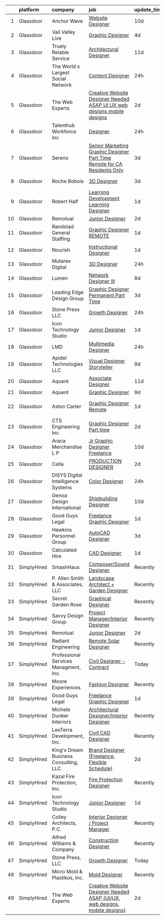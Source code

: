 

|    | platform    | company                                | job                                                                                                                                                                                                                                                                                                                                                                                                                                                                                                                                                                                                                                                                                                                                                                                                                                                                                                                                                                                                                                                                                                                                                                                                                                                                                                                                                                                                                                        | update_time   | location             |
|---:|:------------|:---------------------------------------|:-------------------------------------------------------------------------------------------------------------------------------------------------------------------------------------------------------------------------------------------------------------------------------------------------------------------------------------------------------------------------------------------------------------------------------------------------------------------------------------------------------------------------------------------------------------------------------------------------------------------------------------------------------------------------------------------------------------------------------------------------------------------------------------------------------------------------------------------------------------------------------------------------------------------------------------------------------------------------------------------------------------------------------------------------------------------------------------------------------------------------------------------------------------------------------------------------------------------------------------------------------------------------------------------------------------------------------------------------------------------------------------------------------------------------------------------|:--------------|:---------------------|
|  1 | Glassdoor   | Anchor Wave                            | [Website Designer](https://www.glassdoor.com/partner/jobListing.htm?pos=106&ao=1110586&s=58&guid=00000181e1bb7de0909023480958619f&src=GD_JOB_AD&t=SR&vt=w&ea=1&cs=1_422c09be&cb=1657349570469&jobListingId=1007968721489&cpc=AC285F3A3ECA6BB0&jrtk=3-0-1g7grmvg6k62h801-1g7grmvgm2271000-9c5ba889389ef706--6NYlbfkN0AMmzKC2Nr5G1e8rIw7Vt9yg0nX9m3Sh1UDMvcQtIa0Wcul-QjZsApobSvX44OJa3lSh8cP1X-DywBCyit9hz5W3gvs6T9dH9NieQckxS2QV5DUat1tUZHMygOTjCiNJZ574azr0NKm2RuBKT7u6oiRtwxQPs36SnkT3IjmN8ppASNMmRZDHPbD7ck-rGtuUwhq76uCHMl9uQJ8c0mvXvRKc303BRZv3oNI5IvNH3MpoEKczqs9toDA2ZlelCP2W6yNfFY5NW9fRFS3T3OsVh-YWnCJlJIqrPwSyxesi2aF4BHhyLRl3l-YTpMf-QmMXwjyBlYgE5PZFFtbRsxRzq9kjbI1Jay6-A5Jm5oPZx2G5k6jxZrxa7bvC3GYFAMuDXggCCI2VEDZvQcDEI-_lb7jauRkZW_VNmdD5V2C3TVs3Te0M_ODfKtmG2NxeUjhFR7N-ckUnLX6ePD0_6fnscj6NEYBxrQ1_C-Cci5jL6aMm-IMT4YyUwxf)                                                                                                                                                                                                                                                                                                                                                                                                                                                                                                                                                                                                | 10d           | Remote               |
|  2 | Glassdoor   | Vail Valley Live                       | [Graphic Designer](https://www.glassdoor.com/partner/jobListing.htm?pos=124&ao=1136043&s=58&guid=00000181e1bb7de0909023480958619f&src=GD_JOB_AD&t=SR&vt=w&ea=1&cs=1_08bf09fd&cb=1657349570472&jobListingId=1007982837774&jrtk=3-0-1g7grmvg6k62h801-1g7grmvgm2271000-a68e0fb8a05972df-)                                                                                                                                                                                                                                                                                                                                                                                                                                                                                                                                                                                                                                                                                                                                                                                                                                                                                                                                                                                                                                                                                                                                                     | 4d            | Remote               |
|  3 | Glassdoor   | Truely Reiable Service                 | [Architectural Designer](https://www.glassdoor.com/partner/jobListing.htm?pos=123&ao=1136043&s=58&guid=00000181e1bb7de0909023480958619f&src=GD_JOB_AD&t=SR&vt=w&ea=1&cs=1_3fe8386e&cb=1657349570472&jobListingId=1007966317785&jrtk=3-0-1g7grmvg6k62h801-1g7grmvgm2271000-e43ae9de180be312-)                                                                                                                                                                                                                                                                                                                                                                                                                                                                                                                                                                                                                                                                                                                                                                                                                                                                                                                                                                                                                                                                                                                                               | 11d           | Greenville, SC       |
|  4 | Glassdoor   | The World s Largest Social Network     | [Content Designer](https://www.glassdoor.com/partner/jobListing.htm?pos=111&ao=1110586&s=58&guid=00000181e1bb7de0909023480958619f&src=GD_JOB_AD&t=SR&vt=w&ea=1&cs=1_14b7bf86&cb=1657349570470&jobListingId=1007993617310&cpc=01657B10174A43CF&jrtk=3-0-1g7grmvg6k62h801-1g7grmvgm2271000-9a357b4fdad3da05--6NYlbfkN0DSgjPPcnEdvoK3uuxfISLALE6pB1FR7YSHOr_tSg5_QGIhoz_2VqUepdcKLBLI_zQ4BTmTrJsfUxu9HG71WtCEs245UZ0OYfxs8-nuEdNRywtmnsK8FijeFAzf0jrX2f5eqzKpHSswPA0AY51T8I-zw1JOcxsXiIPIclzQ9GjRengqJN-y3J4LN7CezPZuARoLHpfanJ9LbrQyaOq77ahGnk8vg73_JtYRwB9OizlxPmlBKlD5XEP551TbvY9yo5of0Vq2iP2TlWaYM04p5m6Tgi3KnwRdsT7WJTROuVXm_mk70O82C3eJ5hhpqy5fBNx0mbjdWYGPrrYA1Iehr3xNwue4IksXDNbBRDlbfCNgyJk81pymzbxtWa77oXtrq_S8ELeSSHJNHsW06Sz4O1PhByUoctBN9fyd-17dJaqYuJZniDxvHB8DlP2vF2er64tEmuDaNYHcn9jJ-R43WkUxPYfP9D7AK2wUQ_SUKNQ__vL8EE9eswKmq0YIHPR4Q5v1mfkPytTXhIWlVGYuKD0ay8Vq193v_qwiWRXh8zBRGYYF9MbuViohu4p-klyBP0PaL1MZFcrEY3JgNG9QzYtl)                                                                                                                                                                                                                                                                                                                                                                                                                                                                                                | 24h           | Los Angeles, CA      |
|  5 | Glassdoor   | The Web Experts                        | [Creative Website Designer Needed ASAP  UI UX  web designs  mobile designs ](https://www.glassdoor.com/partner/jobListing.htm?pos=127&ao=1136043&s=58&guid=00000181e1bb7de0909023480958619f&src=GD_JOB_AD&t=SR&vt=w&ea=1&cs=1_2c15262c&cb=1657349570472&jobListingId=1007987314718&jrtk=3-0-1g7grmvg6k62h801-1g7grmvgm2271000-006496345e05e91e-)                                                                                                                                                                                                                                                                                                                                                                                                                                                                                                                                                                                                                                                                                                                                                                                                                                                                                                                                                                                                                                                                                           | 2d            | Remote               |
|  6 | Glassdoor   | Talenthub Workforce  Inc               | [Designer](https://www.glassdoor.com/partner/jobListing.htm?pos=116&ao=1110586&s=58&guid=00000181e1bb7de0909023480958619f&src=GD_JOB_AD&t=SR&vt=w&ea=1&cs=1_82a069d4&cb=1657349570471&jobListingId=1007993251170&cpc=F41FEAB56D215062&jrtk=3-0-1g7grmvg6k62h801-1g7grmvgm2271000-f3748ac0c7f0ec79--6NYlbfkN0DpwFV3tuw9vFlML3xauMsT_S9XsNg3VdZNHiuyFzGFE3ciwNCiWa1qTVbJP6xa3o3U86SSEBgev5W2UcdMgX-h5Fi9eb1a8EAAus7WaNpjWql7qOXAc2CwBr2OgMufQZaIsSoOoFspBkjA9HZmJ6FhbLrMzD68pQToANWdLbOjvRGX0VFrBTtPKJpnK3fZ0Z3mLIr736Ix0oGz-OhCdtp5JTdrD-YHAiZ89XOPYnx8Ihp_WxWcxZKhOYoLfq919oeIRTsWl3IcjwMrz2yKRNHD8D2nugK9uZ-beFoKp_vOGaZredCaFSYlpotRZHq07bB7xw0uH1s9xk-NIRedDMf_oZyvnhQ7_M4yzwi7Jrkm_Qs6DoVrmilfsHDfAp7PbUYnjC1dCoQ2L1TXZMV4dt9_8W_j2Rth6TbqZJ0q5z2R16VcA4la3eOmT-EjYhWrOsJN5b9zHGWfyJHjibnWSqbRQlWiyCJCSOMHauiTfvKzx96sEaHFRdQsxap5L-LjVRE_rmilGAs9cApAlxoRl7Lh)                                                                                                                                                                                                                                                                                                                                                                                                                                                                                                                                                                        | 24h           | Newark, NJ           |
|  7 | Glassdoor   | Sereno                                 | [Senior Marketing Graphic Designer  Part Time  Remote for CA Residents Only ](https://www.glassdoor.com/partner/jobListing.htm?pos=105&ao=1110586&s=58&guid=00000181e1bb7de0909023480958619f&src=GD_JOB_AD&t=SR&vt=w&ea=1&cs=1_6ba7d6ae&cb=1657349570469&jobListingId=1007985634958&cpc=FB7E4A1762AE5BEC&jrtk=3-0-1g7grmvg6k62h801-1g7grmvgm2271000-40c671fa3148f82b--6NYlbfkN0CvOeNjp4XLn3k0qM_T7iPcYCHAOtwX2zm7IpN2zDQyNQLlNaZWkEqBRrjuxyApmnEaO8G-Q4jUxbGg5sHk4_cP2TCDV2Rviujf8rXObzkq0my3QX_NGNAWq3dCe3kU2jOEuF_nKQ58vSxI7krOuBgK6sBtPnkm8cw_y_-ppFC54An_y4E3rFWZdo0z6CLC-B67sNlHqwut7T743-lrS4FQeCNieU1qGDTB_5LYtTGvtibcK1wdwaoBbyMA-XsVXvk2PGsNZulCR_LdSJWOFq1gM7hRI5Zcz3OM6IPESatNM6BtIPdpwk5cwo88XI_Z5FsLYK0UMTRl-vNp01EcEMEegrzOojVaw7O1VmzVCvt5UcIPdUZIpKllUuhqpzsbnXVwaZoU6v3UHlzzy8e_Zp2bz1I5dddaFV08JRHEUtV0B9TKV2mZN3ivWyIR00FrfsPh9Xr4a1PwgsdTeNt48wwMJPexKdKqglsrkIKFTA2xbAxya_VZhSfTFnO8NU7otH0%3D)                                                                                                                                                                                                                                                                                                                                                                                                                                                                                                                       | 3d            | California           |
|  8 | Glassdoor   | Roche Bobois                           | [3D Designer](https://www.glassdoor.com/partner/jobListing.htm?pos=102&ao=1110586&s=58&guid=00000181e1bb7de0909023480958619f&src=GD_JOB_AD&t=SR&vt=w&ea=1&cs=1_c5e3cce7&cb=1657349570467&jobListingId=1007985102226&cpc=65CC663E25211861&jrtk=3-0-1g7grmvg6k62h801-1g7grmvgm2271000-a7e40237fe4911eb--6NYlbfkN0BKk0BP73Edisr-wZ1rS4C1GbKnMOsvdEpjijXua_ZIvpX6JMcHyAsS3aosAQ4Kn8C_f6La2-1lbXAH81Op75Fbx73mbs5NfVlTi-gWx6V0YypcHZt8lr8YANXhHvPV1-OZdgkmJMsw9-Tue92vm-fKV39_dYts0q7QahmlcD2gWoufQp8qqYnidNMqYIY8HJsXEQNBrLvQUiPBB80O7DQbxvGhnKjhuVK33iwlG1xHdYOJb5FMeYjlcBYFCZpVnlOdgmUuHJ2p883JLr7qZ1P4IdFZoo82z9pOkgPYJQxpB97omW54isYrmO5wRyYiXGk4aLKfudd7WEqwxV4zF8zxCNI2chvJA0Q0De1H8Xj44EpIlpErG1rs_gtyq55qKDxz4Fkh3SnflrV9EItEW1ABgaj_UozusoQ5Mvqz5dO2713MmcALIHD9SY3i641VLY1v8DjvUqNu2EUlS3FLcJ-fh0OvXNe0kV90zA27CpcgRmtsyrUwMMEM)                                                                                                                                                                                                                                                                                                                                                                                                                                                                                                                                                                                                     | 3d            | Long Island City, NY |
|  9 | Glassdoor   | Robert Half                            | [Learning Development   Learning Designer](https://www.glassdoor.com/partner/jobListing.htm?pos=117&ao=1110586&s=58&guid=00000181e1bb7de0909023480958619f&src=GD_JOB_AD&t=SR&vt=w&ea=1&cs=1_83eeec0b&cb=1657349570472&jobListingId=1007990780543&cpc=F41FEAB56D215062&jrtk=3-0-1g7grmvg6k62h801-1g7grmvgm2271000-843b4aaaa0755f7b--6NYlbfkN0CpzDdaQkua3np5pkmj49lKioZwmwxQ-yx5plwbYmV_M_cEa_Rc8K1UiWaVa80bVJ4WrdSYJzR4KU1xcFJGA29HRAAmllqTkRVEG3nuMYZ1TBP8zJORHjccZVP6yMvbpwVnguuOQdGmNmlOf80jUKdBbRlDX5jsu6Ug84Khrjdo0uv-Q7L-QlWVqCW88WQ6uYQJu2jW9z3oX9c9tD35Ol46MxHxFbyfKvt2Ao9k4AEJpJHNmS7vn6UO4bY9cEF7Ta7sskCfV9KN2go1zslvenZovdZMxfVDYWSVBmrMYv6OImBfBSCkEpZ32SokxJGCsnjnw-ArhJbTjMMNjKDO3dVMvCNTEpzSVeczRBAGc3oT5rGLN9BDoaTYDuVDJpOjuOd6sy0VIERqrZQfPTpffPzFG6_cv0Y91obEyFsSQUfuzcKLlKAEyVrVxN-nIJEjWd6ZDUiz0tPvdFosqTFjoHQCVrT5bAo9oxs2NleeWtDcoph9P6-NHMPPI3X3nGeUKX_RmZuPh7oYtbhCoom-vEOD0hbV972AkNgbUWV45LLzFPlMHv02kjOPimxR9OCi4bOGBivq3g1-kn69iQ2gFP8Z)                                                                                                                                                                                                                                                                                                                                                                                                                                                                        | 1d            | Mooresville, NC      |
| 10 | Glassdoor   | Remotual                               | [Junior Designer](https://www.glassdoor.com/partner/jobListing.htm?pos=125&ao=1136043&s=58&guid=00000181e1bb7de0909023480958619f&src=GD_JOB_AD&t=SR&vt=w&ea=1&cs=1_292ab606&cb=1657349570472&jobListingId=1007987215359&jrtk=3-0-1g7grmvg6k62h801-1g7grmvgm2271000-e91da4d367677f0d-)                                                                                                                                                                                                                                                                                                                                                                                                                                                                                                                                                                                                                                                                                                                                                                                                                                                                                                                                                                                                                                                                                                                                                      | 2d            | Remote               |
| 11 | Glassdoor   | Randstad General Staffing              | [Graphic Designer   REMOTE](https://www.glassdoor.com/partner/jobListing.htm?pos=113&ao=1110586&s=58&guid=00000181e1bb7de0909023480958619f&src=GD_JOB_AD&t=SR&vt=w&ea=1&cs=1_45de2d69&cb=1657349570471&jobListingId=1007990726948&cpc=8795CF9063CD573D&jrtk=3-0-1g7grmvg6k62h801-1g7grmvgm2271000-4705afaf81c910a4--6NYlbfkN0BP0SNj5t90jkfF5SbRhYc-YYyKnIlIACqwosTKYtJiUOPFcGVraBBNH3PqNVaKMlOuVmRJWKrrq4EM2jRhWlKfZxM8eXEywoHlN3U-M2UVWO94To79VdvpioeFj0KoewcVhePBU7vspZEM1G4UbOHc7zykI3Y0lskQjYjoXHr1-1fzniQvjeCbaTnFzzO3sOdnGDUHNVJiRmwefteha8ARos9x-hN6eCixuVF65XfpmJ2BOtdenKcRM3vpj70W8I4IyxA-F5Enq_4MEzUMwuW9s9kAqHCRzQhxdMoAhsDYTKvtbD_AU_IkuFblEfy0P3YoT0vOEoR47LTLXGY4XSwhL2deaPOacYNDaaUYk42wt-HfYdcXNC1CDV2dfKKmmUTNwwhmr_tauZSDO_ijnlvX29VuMbM8-vYNqAzF-2X495RWDvZfZtnYnd_SAhqFnIpVnupptP9MJjwPwtbcl9aquFrd7GraPZ7Nwcg55sa_bVFLyGRipqhK30HwBpJPvlRr10TcABRXHgyi1cJLx3lRk4p2gE1-ocAU8iL0cfuX_TNQD24_GsZvkSGMgyiBf8gCJYlX5JNuA8bY_NGBtCGf_39NNp0-WSN7jncY1lKYOcJeGIOU76XXCX0O1QlDxk_P8j3C8_YkZU7ZmaK686l_)                                                                                                                                                                                                                                                                                                                                                                                                                       | 1d            | Remote               |
| 12 | Glassdoor   | Nourish                                | [Instructional Designer](https://www.glassdoor.com/partner/jobListing.htm?pos=104&ao=1110586&s=58&guid=00000181e1bb7de0909023480958619f&src=GD_JOB_AD&t=SR&vt=w&ea=1&cs=1_d6aa5b1d&cb=1657349570469&jobListingId=1007990118795&cpc=0C139D4CAD5A6DB2&jrtk=3-0-1g7grmvg6k62h801-1g7grmvgm2271000-cd31e169e3b76732--6NYlbfkN0APToHrk7ILONyRglvlT3LJMO76dZGJsKlG8WQjsY8Cq9VMAyu-33cN6chkrRPzKSYLZubbG5hpV08ZZqj6Gtm6Kd6eI__8JQkxpLimtDe8e2XUxCm2qJgpcAQ1wuU9qhNbp0Vsz9rljglzu-6og43zjdLf4iKCarZD8ROOzxBmCdSBCaOSVjYKDMYMYHX-8VrbbykeMMP9PfEdpDLUd0H0SJ5Cd2RT4tTMwwdieI-PcZMV006-s_eSllQkOm3YQ6iIVEaJHvnamA5V9spO5WZTn0oFfRVJgh133Ih9JJaQ4l3Jc9aszhLmtwJD-npCGbN8BjKzjMULYKstbzpuVco6tAttu9IZsEDicAb91TXn8ZUGIzOWRsa-QB5hE98v5mC0URIdN3TtajFm8aL0BWg5VmKYwOmltnUvpmDmVBpw5N5l0DcPhcq7yQjhp2-d0P71nkt1ZggDgfyXZAnxKd8IqXZGX9jADqXmP5mK1DYUYkwJhC3D3QmZpa1Evan1_7k%3D)                                                                                                                                                                                                                                                                                                                                                                                                                                                                                                                                                                            | 1d            | Remote               |
| 13 | Glassdoor   | Mutarex Digital                        | [3D Designer](https://www.glassdoor.com/partner/jobListing.htm?pos=130&ao=1136043&s=58&guid=00000181e1bb7de0909023480958619f&src=GD_JOB_AD&t=SR&vt=w&ea=1&cs=1_6476eee7&cb=1657349570472&jobListingId=1007992780375&jrtk=3-0-1g7grmvg6k62h801-1g7grmvgm2271000-dc3075f86f62654a-)                                                                                                                                                                                                                                                                                                                                                                                                                                                                                                                                                                                                                                                                                                                                                                                                                                                                                                                                                                                                                                                                                                                                                          | 24h           | Remote               |
| 14 | Glassdoor   | Lumen                                  | [Network Designer III](https://www.glassdoor.com/partner/jobListing.htm?pos=110&ao=1110586&s=58&guid=00000181e1bb7de0909023480958619f&src=GD_JOB_AD&t=SR&vt=w&cs=1_23220d79&cb=1657349570469&jobListingId=1007974910889&cpc=F41FEAB56D215062&jrtk=3-0-1g7grmvg6k62h801-1g7grmvgm2271000-f3586ffb11d67a27--6NYlbfkN0BGKj2dVRoMy2japSZrYRM8IJNi6D13enLCCRY5KIhxigb2ni9doBXKUb107NWv_dlmIAErVv31GwDXTFNfFN5SCoN8WmLY5CqLXncMgv0Ivb-n-6_Oht_vKFKrGzOBrLQ81ukymWa5_6XXB-s-YDMUrQc8l9bfrdwU5pT-HX8zKNkxYlI7Wbgt-k61JAaTAI0gnOyt8kivUdUbwv6M-HQKrfougb0jPAKePAxrrZbLZkOPyeYlcOBeN_KCnd3MpexDgKG8rlA5m95swEHEVjxq1u4AP0k47DIpfH1HIq3hRPcGVrsE7_cQJgKxptV-UTyUQuC9uViuC4m-ZcvKwFCaKVX0XMtD_SPQ1FKvNb9UtDrKGX7gKzaPrcyNA02ZDf0N9YIdJ75N-fSKOuZ0Rpc-OQ113UUcdaQA5TIzHSBZk_Ir49tsPjC_bCav3YvcmAqrxXNz9tFluwUZVlsmG7roeL_nKpefkz6Pj6I2YvLs2r6svu2KE6UG_bbKcGbKnktwjgFQ1E2SEWOg9Zk2ZDEssavggAqVaTcMXk263NmeYDI-kO70DGvk9dS1oboH-b3v2Hiy0jeoSxn-MyHWlZMyBZ7QmublG3zA6EDCugblhWRNBcRFlAzKl56dSE0ZdRt5iRwoOjxX4TmKL99I2oXmhm5MZ7QNGggizWhK_TcwzEHs12ON7p4Z8a8EKXqe5WJguun92ZitNhZFSBF-gNO02awSwoMuqspY_RczaCcmAwos0nwhbWmcHoktVfrI38quUcRl4Uw9g-jZJQHS30XiuRDmGXeEsQDD9vJgOIFkJK1rUvRTqJk6e4ZKjSDyNpzStz0xcOFWHdCcKSAb9lm0tZEzGnbBNgnVNVqc7GkiZ-omycLhR3e_BZzb69OTbsRCBiQI8MgQqT_uLuKEm9S--496QS2iO9BC-rgQfq4shLXKmO1oSnVDEiabw1cw3H6JjsWTIL5RW_p3IjBE9cOlB3RgvkfLCrOxSjtUJM0k2dUHUaWNVxM4UZq6iFT5Ruh0AvJnyu20jhCsJx6xlE36GWtO5x-9b-miJaPev5u5QyBYieufvYZ3) | 8d            | Remote               |
| 15 | Glassdoor   | Leading Edge Design Group              | [Graphic Designer  Permanent  Part Time ](https://www.glassdoor.com/partner/jobListing.htm?pos=109&ao=1110586&s=58&guid=00000181e1bb7de0909023480958619f&src=GD_JOB_AD&t=SR&vt=w&ea=1&cs=1_fe1df6d6&cb=1657349570470&jobListingId=1007984595458&cpc=654405A9B1E0A9F5&jrtk=3-0-1g7grmvg6k62h801-1g7grmvgm2271000-11043c7c8e963178--6NYlbfkN0CnvnrZV6i1JGX1yqycrBVKxG_QbmFGo1hJvaAPDrdCVRl6P8I1_n7waFchUK4Q3gDafImCB1rmxKeoc0jQAXtxOFqmO1pm6ZkXA6nwyjKxAQg4AUHtgjRU8bxpdDoufFrnw0xTAJpRqNUDmSkfXJsLa5U9xFmNMXDqdpKhkD60V-fC2A4PAwmmvbX857XiSjkIHIRR4weyb-tBsdwvDMJ8OT-OZHz2QG4a0xKDmww_McmwsspObnzs2xAgJI6C8IkJo_tzQ00wObIEl7ILlrIYEFjBYu9PSNwifZ-0UFwCBAYWj77uHXq5tJUZMHIp8VyrK-VaH4MeVneArVbSkB-2KjCdhpK-8_NjCgfZxzUmy_IjmyUeuPQQyCuB9v30gtQu-ZX70Jjx8-tJYVnZRUba3BJog_n5no8Dgx5eqrIzzKVwDJA9XlIaecXOH_rZJB1GJ0w54N9ItaLdbXgnKGI1p5FBa8tIz4GKZA8HEm4V8RcB5qZ_tbIYtFANwPF5rXLwRy76KdxUtg%3D%3D)                                                                                                                                                                                                                                                                                                                                                                                                                                                                                                                                             | 3d            | Remote               |
| 16 | Glassdoor   | Stone Press  LLC                       | [Growth Designer](https://www.glassdoor.com/partner/jobListing.htm?pos=128&ao=1136043&s=58&guid=00000181e1bb7de0909023480958619f&src=GD_JOB_AD&t=SR&vt=w&ea=1&cs=1_b6b27f9d&cb=1657349570472&jobListingId=1007993746652&jrtk=3-0-1g7grmvg6k62h801-1g7grmvgm2271000-15296e6aea1a1ef3-)                                                                                                                                                                                                                                                                                                                                                                                                                                                                                                                                                                                                                                                                                                                                                                                                                                                                                                                                                                                                                                                                                                                                                      | 24h           | Remote               |
| 17 | Glassdoor   | Icon Technology Studio                 | [Junior Designer](https://www.glassdoor.com/partner/jobListing.htm?pos=126&ao=1136043&s=58&guid=00000181e1bb7de0909023480958619f&src=GD_JOB_AD&t=SR&vt=w&ea=1&cs=1_da51fb92&cb=1657349570472&jobListingId=1007989903126&jrtk=3-0-1g7grmvg6k62h801-1g7grmvgm2271000-2a3bc2ab80c39040-)                                                                                                                                                                                                                                                                                                                                                                                                                                                                                                                                                                                                                                                                                                                                                                                                                                                                                                                                                                                                                                                                                                                                                      | 1d            | Remote               |
| 18 | Glassdoor   | LMD                                    | [Multimedia Designer](https://www.glassdoor.com/partner/jobListing.htm?pos=107&ao=1110586&s=58&guid=00000181e1bb7de0909023480958619f&src=GD_JOB_AD&t=SR&vt=w&ea=1&cs=1_73252a80&cb=1657349570469&jobListingId=1007993167905&cpc=B076152010A3B66C&jrtk=3-0-1g7grmvg6k62h801-1g7grmvgm2271000-69310bfa1e4baa51--6NYlbfkN0BavVojsiaiXsVsQXoEc2lGb1RN7nBMQBEI_cz28z0id0kFPpA7oeTG4OaNPf5dH4t3xefOmPaYFqPI14Uzimr7TKNKGVMxJKbj6hcppX-64Z39HA-2JRM5zDSzpIARQCpp9o1cJI1rkLJAxr2r1H9Md54ZKq3RsSeoGBNdzMOcfL75HySNcPVNCpLwmsQRUb82d8bz4pvstdxlF1PllcQAnQdS6DgnH00O7lQoDZm_lPXUGEt40LehYJCivhVJoJiWFsKYpXGlB03WBDwbVezABLTzME62mENCSv43GiJbvvr9vxLj0fPK-hQRZ3thTNm63iOf61NmRbKtYLSn8Q2IrISLYuRx1NJfdEUvqNsbOTP5lp63fYISFzoJ7i8xzjQzTOh0btRNVpF7D-I2jfXxMjHJi0J6ZXQC9BmI5nzA7SGukrpnz9l8XxnEptJu_Oe7-lgfhWPGdzfqZN3tVz7clB34Q1KNcVQb_z-i9837Dgvtu2-yyB9yL6CuxkRA-gY%3D)                                                                                                                                                                                                                                                                                                                                                                                                                                                                                                                                                                               | 24h           | Remote               |
| 19 | Glassdoor   | Apidel Technologies LLC                | [Visual Designer Storyteller](https://www.glassdoor.com/partner/jobListing.htm?pos=119&ao=1110586&s=58&guid=00000181e1bb7de0909023480958619f&src=GD_JOB_AD&t=SR&vt=w&ea=1&cs=1_436b52a5&cb=1657349570472&jobListingId=1007971035073&cpc=8795CF9063CD573D&jrtk=3-0-1g7grmvg6k62h801-1g7grmvgm2271000-f1b6bba9c439ff18--6NYlbfkN0C-xuqgdbktDILJoi_o42Ntwte-sxNwJl4lq25EOjgqY9QdTvxhiZuU73FoiVdnOk4WDyse7P9AIDO9gzPVO-WQCmVVemVCv_yQiYSp42DXVOLjguBR2Dq8mSXJ39ylGCuL_-hDrZx0mAj8qaOxmM9GV18lN1p_jbZpMifCPIvTpLuFDDjX0I5gDWMmECyJ6iXWoac2xPU-maWxRbmh04xCH3RhfTlVAzROY0oOjVPX5D7L-hsf8YJCBaFjYwafP0XeEFHzMJzsP-47krYh1UjCaGu9KWW4COAPQuyOJfkS9eXShMtYuKDXT8fAgxW88iJvRP8mCsC7M0kyqRpxxldLfCk_nOl2BrVA_zYW1_yAbl0oeu3e_UdnxbSAvPy6l0S6b1EKIKYdn1qsETvHvbJ3qxkIIOMfz0429ipK8jPEaP5sOo10me1Dlf9pdbW7r_9sWXVZLoxZj_EJPXMPXFs7r8RJkMxc2HgyZyEFgMlOPI0hK21f5aScPpNYeCPni2cwrv69AV1Keg%3D%3D)                                                                                                                                                                                                                                                                                                                                                                                                                                                                                                                                                         | 9d            | Allentown, PA        |
| 20 | Glassdoor   | Aquent                                 | [Associate Designer](https://www.glassdoor.com/partner/jobListing.htm?pos=115&ao=1110586&s=58&guid=00000181e1bb7de0909023480958619f&src=GD_JOB_AD&t=SR&vt=w&cs=1_b509303c&cb=1657349570471&jobListingId=1007967009814&cpc=451933188B21919D&jrtk=3-0-1g7grmvg6k62h801-1g7grmvgm2271000-0ce42a78c9c5330d--6NYlbfkN0DMrcEu7yrtATojKJA7cEzGQ3FdRGWLh0CZQInL4ECGI9gD0Wolx9R2EDT7B77c2cSBaBpaiKgMXBVGPHKO3a_nlJDGkXRg-DCk30KVRFz7PnOv9t4EfW4Q7q6c9cvE6KRjTHAM1Yc3W_RLbIqduAiwSYS6TqQ1JGIX9VJUylxU48Xk5wT1mym9J3bfMjc5tTz51QalY14vJsSygpMV1GXHeo5e_xce0EHmXEXEnQbvsGmxhGHQUMZ9YSxwiIvIv0aOqJE9jT98nIpEWxoFtswuwFr3NkbaP5zEJm7THpnW3aQ67lh8A7J9OGH-cAYGwMQQlvhsJsATPVpAHqSdc9jGAEe2Gxeu9A-irSYGhkrM2gOypRriMOqo-HsEn0pC4agAbM8ALqW6J-SmIo_wLpvwQV_sNhKHDAjof1l9gJIMoNOMlmu7KkE0H5DHibXf_z3JsH_-4l3Jhg%3D%3D)                                                                                                                                                                                                                                                                                                                                                                                                                                                                                                                                                                                                                                       | 11d           | Remote               |
| 21 | Glassdoor   | Aquent                                 | [Graphic Designer](https://www.glassdoor.com/partner/jobListing.htm?pos=120&ao=1110586&s=58&guid=00000181e1bb7de0909023480958619f&src=GD_JOB_AD&t=SR&vt=w&cs=1_3c767f3e&cb=1657349570471&jobListingId=1007971596810&cpc=C4A69CCDBB3B9599&jrtk=3-0-1g7grmvg6k62h801-1g7grmvgm2271000-81418f7c6a98bdd3--6NYlbfkN0DMrcEu7yrtATojKJA7cEzGQ3FdRGWLh0CZQInL4ECGI9gD0Wolx9R2EDT7B77c2cQVJ4LZJrSLABm97A7FnMRhAb9cU4MSKmesv3qN2eNllZh34yVSJ8NSuphVpLXF6iGWahiHgFJroTRbXYj0pYeKsS4bkzFuo8z6qg091fzwxKR-12OWcack2NP3h1ZPj6ZVxQINHtkiqAv784l1eW9q3qW3WuupUxJExlBPWRfZtt9AQRHAXitGTIUWRzAfeQadmDZHuocgFAw6ScOeKDa63Z51rbyo110yzT38v4QYEU3fHM4EVgd_382PKG6V_-RY4cx1H6jf_5DSqlk2RHj-7Xr8jBCl6DGA0WsL9GZDLiZ__ahpiEHQSViP02FwmixtziaaEKC4CrqzoBMFYtwfnROIyRrmIdKUVKfaFzuJEXbP3alRYZxwp9yhgxZ2IZB63fSw0SxIcw%3D%3D)                                                                                                                                                                                                                                                                                                                                                                                                                                                                                                                                                                                                                                         | 9d            | Remote               |
| 22 | Glassdoor   | Aston Carter                           | [Graphic Designer   Remote  ](https://www.glassdoor.com/partner/jobListing.htm?pos=121&ao=1110586&s=58&guid=00000181e1bb7de0909023480958619f&src=GD_JOB_AD&t=SR&vt=w&ea=1&cs=1_192abc49&cb=1657349570472&jobListingId=1007991591185&cpc=3BA4CE39D5B5DEF5&jrtk=3-0-1g7grmvg6k62h801-1g7grmvgm2271000-db17cf6f34acb987--6NYlbfkN0ChYVx_I3yfZ_JDY3EFoivtqvi_stwnZ_kRt8Dowt_l_d1ydueao4NEv8X4QANiVn9siM8ObDp6R3JAvNU6FNBxtzDEPvQkEtKaqfNX1LlQkEmIYtpsoRot677BqumEHnHhksNXBf6K-6bmiT-JoUnScx_heYAUgGDyM3JbXTjNL6EW6Y6u6i4F4l6l3rrI5hc7E11oNNfnDJawY1AzX3qHvxgJPAhVwFFA8kMCwDGQUBTNFgANpYMw8t9ThN130ZcpD6ZpEChAuXnIo99frM6uRS_cez2W0MjSK8zQqutiGaU3No2qAiOYqpnmgrPuc1wACFlnkyZdP6hJWRf0LPdXfcNtl7y-IrWRFzRB1KNhSNMkWUVOECdSc1PaByo2_Rgcx_WbGvItCE7P7h10Shemi1rKshnxb1OxNKqbpNkrbyKLNYx7vEyKpACnIj4ixwg2HUF_RVaoqRMrbL1WXvbgfW2CWsB6GRbNP58pToG7hfXUNeIMB9qIQzdxjOnodvKMjmEzzbJ2NS5G1GJoRafC-Va361iWlN1coqxz3kaySv7QAq1AgcDp8MpYaJwdb6a-mC3kFeLWzkXbsAe7E4FTqBWsUcKIEnR855XvCg9jQf0unvbN2I-XuJaJdlS77Dfz9s6BLTx1JNim8XMW_7KF0IqLRGOicSJdvADZm0NViAU8fhkE6wMNYA9AF_rZduc1loM6PkEHqB-78qRAY8CkZI-ynOlb5nK5MJbba88qwY6d5kWZQG3OcJ_u1TmLDmo0qnoJinwnvDgquOCJzZxlI6F92kcN2HLl4ngesyV9qaik83NDcJbjLYhXm5NeS6ya7Rzw5OdqFPkplMveKI6x_JHNistLq5ouyAwE91RlJOswXHQ11JDD3xx6A1lycCI7tHo2Uh59kYoWIsLkkQLRzXbFEcof82SgSBgy8_DwPQbfKoXygJjvy4vQkOtg61YZDw6cp4Spuw%3D%3D)                                                                                         | 1d            | San Francisco, CA    |
| 23 | Glassdoor   | CTS Engineering  Inc                   | [Graphic Designer  Part time ](https://www.glassdoor.com/partner/jobListing.htm?pos=103&ao=1110586&s=58&guid=00000181e1bb7de0909023480958619f&src=GD_JOB_AD&t=SR&vt=w&ea=1&cs=1_61d19339&cb=1657349570473&jobListingId=1007987926812&cpc=84DBBAA61F05C438&jrtk=3-0-1g7grmvg6k62h801-1g7grmvgm2271000-850707ce4469585b--6NYlbfkN0C5bPi43c893ms1Fsgj2qyLVbyDIkrXDUGMMx0PgLaQlQsNmnZBXPVCKWl67g0A7IDKTYQ58OCOSsyFC04MYEACdnLxTfrWwi97-MotrvuxJCjJBarYUrHyH4hdRqA-fmiE3PxRsuVbZ5sxJBrPwYdnGdOJVqYiRfzSk73ldbMngbD17kvp_xapQsN2k1UuIEcMQ2oxMBhiVbKj89b6jKfIh_tHe1426k_ZOuKlUqDbeVv_KRlYrY9Us_MOm6ebymAkfawkuqtDJY2p1SrRbEcsd72dW8XibRqaIerW3_ILzAAccmxHBPCVbZmD4fJELQ42HFY1bTNTIH97EpXcteNnDE2xlXXnzn4sk9aGbrs3hG3NNCw7ucACMXUVjRy91DYw1nG4S9aK1GrCtPm5XonXoUxcm_KBHBERBqIrJouW_igHng13GQ1Niz9ArpmAxEOhWZI7nWGlRq_YR7suxJTJicKq8eB2_mNDbDP2OHK7oZJ6BhupoMUDKM-rZHE-p4yfgvGOSetKmg%3D%3D)                                                                                                                                                                                                                                                                                                                                                                                                                                                                                                                                                        | 2d            | Fort Lauderdale, FL  |
| 24 | Glassdoor   | Araca Merchandise L P                  | [Jr  Graphic Designer   Freelance](https://www.glassdoor.com/partner/jobListing.htm?pos=108&ao=1110586&s=58&guid=00000181e1bb7de0909023480958619f&src=GD_JOB_AD&t=SR&vt=w&ea=1&cs=1_461ddfc3&cb=1657349570469&jobListingId=1007969224262&cpc=8795CF9063CD573D&jrtk=3-0-1g7grmvg6k62h801-1g7grmvgm2271000-4f202b68e8795897--6NYlbfkN0C5jinrRu9OFhzXOfMFG0wpnKYKfiIowwwIeRu8MnNJgc43Lf5OFtMVXfVG-wWgMYDgDAzBkjvsXjKsXQ7SrSkLqya4QFyStzmb1_W01uclnUgAK8sxOWNnjIF6s-qGzhS7Kc8xXrWAM7esJsagZJAwRebVVFNtMgVKaja0ngpl7nMb2LUak-EuKTRrK7uXXnUyVQW1J9J4PfuvMDtjZfbLmrUGpUfDxmvrZvYabbEZ5VzbSbs5BPrkAsNElBVUOGtHi8i8w0G8KdXn9CcAjHMMsUL3KcrLUDalqO1a8s0BQRAQXT3Ci8A5mgfsN2ZmG1dBmn1oSCCY8V3KkGuSZAHxNNUYKiK_nBufBA2bywokXQ_fIGg9hkM0UK7taxlx9pGQh73B6vhvzEmsKkysL8Y5RdoTVpHBF4SbizhE7ozk7qqMHREjUAtZ4dJzh4xqb5nIOWb0qL-MaW8am68jN5h8qMFMdaEJa08pbxmbLqyE-h5Qx6m0DJJ8AVstadZwrxE%3D)                                                                                                                                                                                                                                                                                                                                                                                                                                                                                                                                                                  | 10d           | Remote               |
| 25 | Glassdoor   | Cella                                  | [PRODUCTION DESIGNER](https://www.glassdoor.com/partner/jobListing.htm?pos=129&ao=1136043&s=58&guid=00000181e1bb7de0909023480958619f&src=GD_JOB_AD&t=SR&vt=w&cs=1_843f8ce2&cb=1657349570472&jobListingId=1007987941650&jrtk=3-0-1g7grmvg6k62h801-1g7grmvgm2271000-65405ca16dcab9a2-)                                                                                                                                                                                                                                                                                                                                                                                                                                                                                                                                                                                                                                                                                                                                                                                                                                                                                                                                                                                                                                                                                                                                                       | 2d            | Dallas, TX           |
| 26 | Glassdoor   | DISYS   Digital Intelligence Systems   | [Color Designer](https://www.glassdoor.com/partner/jobListing.htm?pos=118&ao=1110586&s=58&guid=00000181e1bb7de0909023480958619f&src=GD_JOB_AD&t=SR&vt=w&ea=1&cs=1_a012b6f6&cb=1657349570472&jobListingId=1007992843874&cpc=334ABAF5D42DC775&jrtk=3-0-1g7grmvg6k62h801-1g7grmvgm2271000-fb3b457db9c47839--6NYlbfkN0BTYkY06FZEdAAtNWO-eDAfNklmfZymsMF6eFRONl7rAMN5x_2sHrqXfWPo9rHDxSMkotRru1_lQvFPbeG6JyCHRsHfQ773WMn4gbuNHrhBDIDehR_1UXya1rsXmC4usSaBg9a4S2catCb_Prg9YTRUEAJ1NCLm9Mr-7tF4vM5m7RKRphyLOpIAEDoWD4EKBFP6snmrOYuK5oVn2J0EAafIVyTh6fyX9BqkxWfgV7Rig9loHWEHZgKIROHrHKPYQCZuFrS2drKGI94xPpsM4ycaswWKsXhYi11tRkwVxLvmWmdyx_fQwyONx71Xl7l6Ze9T3WMjl7d3MNW-AWm6dXe9Az8HbcwDgKAqPjb9FyYqpRn0kU9z8vq_rm47Qv6913gju-psKEmWBeeZ9D9gSzcGQ98MvU5w6kaR7G2K08U1pBTCyuyOIKKl7lRraiLBR-890uTim1ihP3-0NYdr5q3r8FjZ3i8GjnN8T9VPPTFujKMB-iP1yNTUBGu8cfIKkQQ%3D)                                                                                                                                                                                                                                                                                                                                                                                                                                                                                                                                                                                    | 24h           | Beaverton, OR        |
| 27 | Glassdoor   | Genoa Design International             | [Shipbuilding Designer](https://www.glassdoor.com/partner/jobListing.htm?pos=101&ao=1110586&s=58&guid=00000181e1bb7de0909023480958619f&src=GD_JOB_AD&t=SR&vt=w&ea=1&cs=1_e7988b1f&cb=1657349570467&jobListingId=1007968421950&cpc=149B3D5996025BBA&jrtk=3-0-1g7grmvg6k62h801-1g7grmvgm2271000-2fd880509a3b5b50--6NYlbfkN0ACurcFFH1KinYH-9KXWlEmljAli5inonw10n6AtNKjD4agCYhEruJSgbVejWcAH2GLRKHTpWNQSqAoA8Ba697zMBBLWnamA8_7Av4qjxtBAVL8_gjMccHy7ubRkNwjuvekvChXUnWjb5NUaxooK4DyK7LdhQ_TVVrOb-x0tnQECHLqraAu9hlUj44lw2U9Bed2LBYXqR-NNE3OuoBF8WVzVLbKNwhIFB5083b-TT0v5xxMC9HhrgtRN8mpDgLZJihtK_dyyENggRmtt9lcCw0KtjqUB-mLr7RapzzJQnMa-Aprg0mR_Otqcs2Z0OELFgDP4yZsaiZC7vNrHZ3UDRA8rxUV7itikr4v0D8MvO85BPnPwAnnSseKmePNCYLkESjLkixyHotZuY5HpAavd6tc6xe8wBgOrzkcByEPZLrWaTgWk2YtpnrbrX06z9CUhXhXyq_HtuJ7VJKT8eQgae3qHW74CSuuip_S6I5xMeOppBCDSgBwajZ2dkqozuV0Z5I%3D)                                                                                                                                                                                                                                                                                                                                                                                                                                                                                                                                                                             | 10d           | Remote               |
| 28 | Glassdoor   | Good Guys Legal                        | [Freelance Graphic Designer](https://www.glassdoor.com/partner/jobListing.htm?pos=122&ao=1136043&s=58&guid=00000181e1bb7de0909023480958619f&src=GD_JOB_AD&t=SR&vt=w&ea=1&cs=1_dc57fff9&cb=1657349570472&jobListingId=1007990589634&jrtk=3-0-1g7grmvg6k62h801-1g7grmvgm2271000-8d7250e8167ebbb4-)                                                                                                                                                                                                                                                                                                                                                                                                                                                                                                                                                                                                                                                                                                                                                                                                                                                                                                                                                                                                                                                                                                                                           | 1d            | Remote               |
| 29 | Glassdoor   | Hawkins Personnel Group                | [AutoCAD Designer](https://www.glassdoor.com/partner/jobListing.htm?pos=112&ao=1110586&s=58&guid=00000181e1bb7de0909023480958619f&src=GD_JOB_AD&t=SR&vt=w&ea=1&cs=1_6628c483&cb=1657349570470&jobListingId=1007984819659&cpc=217C45A42544DB93&jrtk=3-0-1g7grmvg6k62h801-1g7grmvgm2271000-dff2deb85eb913c7--6NYlbfkN0D1J9tMh8QX83cszk6G6FvsSrwc1siyUdmE5q-0pJS_VRnBDhIYZrHaJrybNPQM7Xti8ddZm1NTljZIvgL8YBOsk3L9h3Z_-FM-526ncsPkP7UEkCPCw6e-NWNW8Q9xzTOKRUXj_Zqhrq9JDu2op8lm_mKFqPpm-TbghYf_-u8_rja_cz9y-JPIONAegdirw61Gt7DSqvY2u3oW1dhbN9tnZN7RsY4GQrnsr4KM6F69TdlvbS81V-ufaixLgf2_tEyfC5adD2YZM-XziT_GLMPtbANpfJNb8eFldeE0xWk4wpmczpVfO9TtxO6vGLSZM9x3cOq48Yx5Alc3TS8FUZL69bMPUNyqev1Xc6k_YU-ZIXCobEDI3nZ1oNuQf21OoAkV1R7sDTOsH-TmRW4tWoEo4OB1soth_u4WC8gHoj_8FQOaVPfBJeEHOknUeM5REQb9aWsiAO0hFTmNInzNLjr4VqfnbjW0N_SzGIDO7ygO4thx13cji5rbuj9uMr9VSxB0MbeIpUapEH_ecX7r6ABE)                                                                                                                                                                                                                                                                                                                                                                                                                                                                                                                                                                | 3d            | San Antonio, TX      |
| 30 | Glassdoor   | Calculated Hire                        | [CAD Designer](https://www.glassdoor.com/partner/jobListing.htm?pos=114&ao=1110586&s=58&guid=00000181e1bb7de0909023480958619f&src=GD_JOB_AD&t=SR&vt=w&ea=1&cs=1_f827d9e8&cb=1657349570471&jobListingId=1007990072151&cpc=AC285F3A3ECA6BB0&jrtk=3-0-1g7grmvg6k62h801-1g7grmvgm2271000-270b41af56544869--6NYlbfkN0DZ6O0M0B_3F8oQb4YMAqApYAvZvEqwNptz_xqlbiY_WT-1o3yhNjEM8KaYIKBiJLKEFcHKiI1pp9MPw0f1ckBPHLkYZ_Cmfgx0wrrrcAAD7W4BujxE6rhmCUjfIGocG1PkHrJfbtXObqVt6GZ6dPffK9A6Lf8CbBSv0WwVCf60jryFErn4S4afjCRpvbGFDHkYdEsR6eJRS8VXpzhACErhU1tQKkxNS_vfgo8aChrnLvzfr35LRbzHS95Za3DXgp7lj8a1VtGkQVbYJb2i1tjIIOoQXBPQxtP_oI2bmzv5yE4tyV86qQKyi84zjMHBm3shpUgfpGvHBZkbmdh4Hfh4y5trNOQDJN9DBtK-TxXuRMBk4p5yrBCI_zUCeApLl4DWBWoMpVxzMiZl8CjPCj7Ju94lXfyMf24-Mq3dG85LnV3GpXFJgUIYYb0xj2StCW-fUNJx3eAzsIER5bFQnN-LH5g8vhevNIWlxEJYS4FSe_zYYTejqbhmAls8BGWuhTg%3D)                                                                                                                                                                                                                                                                                                                                                                                                                                                                                                                                                                                      | 1d            | Weehawken, NJ        |
| 31 | SimplyHired | SmashHaus                              | [Composer/Sound Designer](https://www.simplyhired.com/job/5TV44fqNq9OE9PTw8D83ASmeufu-2onYgJ8O5l4Y0t9TzOHHgUVKrQ?q=3d+designer)                                                                                                                                                                                                                                                                                                                                                                                                                                                                                                                                                                                                                                                                                                                                                                                                                                                                                                                                                                                                                                                                                                                                                                                                                                                                                                            | Recently      | Remote               |
| 32 | SimplyHired | P. Allen Smith & Associates, LLC       | [Landscape Architect + Garden Designer](https://www.simplyhired.com/job/hzdc5au0QHt7HgECUycKLpDnRkkxQYyMAnzqmJEIvJnOn3XmI8P_Xg?q=3d+designer)                                                                                                                                                                                                                                                                                                                                                                                                                                                                                                                                                                                                                                                                                                                                                                                                                                                                                                                                                                                                                                                                                                                                                                                                                                                                                              | Recently      | Little Rock, AR      |
| 33 | SimplyHired | Secret Garden Rose                     | [Graphical Designer](https://www.simplyhired.com/job/MBp4tNEkQcaorDspj64t2e3OSWax_qw_Ft7Wm6MF11TZ9H1pWtFm0A?q=3d+designer)                                                                                                                                                                                                                                                                                                                                                                                                                                                                                                                                                                                                                                                                                                                                                                                                                                                                                                                                                                                                                                                                                                                                                                                                                                                                                                                 | Recently      | Remote               |
| 34 | SimplyHired | Savvy Design Group                     | [Project Manager/Interior Designer](https://www.simplyhired.com/job/YsTVNp6nM336MjEWyi9A2oN5zVIl9wlJWq0tDVxZK_pWOgvFYeDoqg?q=3d+designer)                                                                                                                                                                                                                                                                                                                                                                                                                                                                                                                                                                                                                                                                                                                                                                                                                                                                                                                                                                                                                                                                                                                                                                                                                                                                                                  | Recently      | St. Louis, MO        |
| 35 | SimplyHired | Remotual                               | [Junior Designer](https://www.simplyhired.com/job/liB-HoDavp9yPlKxGI7Zrp3gOjVI4-1BdbzmksJGvNsHjJG4p0SybA?q=3d+designer)                                                                                                                                                                                                                                                                                                                                                                                                                                                                                                                                                                                                                                                                                                                                                                                                                                                                                                                                                                                                                                                                                                                                                                                                                                                                                                                    | 2d            | Remote               |
| 36 | SimplyHired | Radiant Engineering                    | [Remote Solar Designer](https://www.simplyhired.com/job/D3GdbkWMzKUtzwulUgKYJH90rDp6E9EA_Jl7K3c5YfTSJxYWAYTe7A?q=3d+designer)                                                                                                                                                                                                                                                                                                                                                                                                                                                                                                                                                                                                                                                                                                                                                                                                                                                                                                                                                                                                                                                                                                                                                                                                                                                                                                              | Recently      | Remote               |
| 37 | SimplyHired | Professional Services Managment, Inc.  | [Civil Designer - Contract](https://www.simplyhired.com/job/dwmmTpN7IErH9QVTl9BEOqVmz_e_gXZ9Mve_m148b1ajWeQrSbBbXw?q=3d+designer)                                                                                                                                                                                                                                                                                                                                                                                                                                                                                                                                                                                                                                                                                                                                                                                                                                                                                                                                                                                                                                                                                                                                                                                                                                                                                                          | Today         | Remote               |
| 38 | SimplyHired | Moore Experiences                      | [Fashion Designer](https://www.simplyhired.com/job/F0YdUO4YKzlECSuAU2ZVaiFIRXD6hjBf6rhzg1r2hFuffSFCtiCgoA?q=3d+designer)                                                                                                                                                                                                                                                                                                                                                                                                                                                                                                                                                                                                                                                                                                                                                                                                                                                                                                                                                                                                                                                                                                                                                                                                                                                                                                                   | Recently      | Remote +1 location   |
| 39 | SimplyHired | Good Guys Legal                        | [Freelance Graphic Designer](https://www.simplyhired.com/job/jM1OHYhB0Kfw4TqnTCopBSQInBBYgm1dZI-1q0Tbs6fAsULJpHfgCw?q=3d+designer)                                                                                                                                                                                                                                                                                                                                                                                                                                                                                                                                                                                                                                                                                                                                                                                                                                                                                                                                                                                                                                                                                                                                                                                                                                                                                                         | 1d            | Remote               |
| 40 | SimplyHired | Michele Dunker Interiors               | [Architectural Designer/Interior Designer](https://www.simplyhired.com/job/uDZ1Uqr1SDUoachiJ2OJjx2UsJW1pAkh3GuVjip16ZWjcGHRRfCXWg?q=3d+designer)                                                                                                                                                                                                                                                                                                                                                                                                                                                                                                                                                                                                                                                                                                                                                                                                                                                                                                                                                                                                                                                                                                                                                                                                                                                                                           | Recently      | Logan, UT            |
| 41 | SimplyHired | LeoTerra Development, Inc.             | [Civil CAD Designer](https://www.simplyhired.com/job/k1owS6bwE4y9mj5L2uLRs_m6cQEsaPZa10_bvjPmYlU5EKGaNtXBZw?q=3d+designer)                                                                                                                                                                                                                                                                                                                                                                                                                                                                                                                                                                                                                                                                                                                                                                                                                                                                                                                                                                                                                                                                                                                                                                                                                                                                                                                 | Recently      | Kernersville, NC     |
| 42 | SimplyHired | King's Dream Business Consulting, LLC. | [Brand Designer (Freelance, Flexible Schedule)](https://www.simplyhired.com/job/cPGGferDOW7ysbLQEqpMgvLmt9a-kVdUouZ6fiPjIZdV7q2KbGnF1Q?q=3d+designer)                                                                                                                                                                                                                                                                                                                                                                                                                                                                                                                                                                                                                                                                                                                                                                                                                                                                                                                                                                                                                                                                                                                                                                                                                                                                                      | 2d            | Remote               |
| 43 | SimplyHired | Kazal Fire Protection, Inc.            | [Fire Protection Designer](https://www.simplyhired.com/job/Q1dex7tsETJdCpyGTi2pJ3hAmarCmHZ8pckYRk6idfy2Qmg3shUp5g?q=3d+designer)                                                                                                                                                                                                                                                                                                                                                                                                                                                                                                                                                                                                                                                                                                                                                                                                                                                                                                                                                                                                                                                                                                                                                                                                                                                                                                           | Recently      | Tucson, AZ           |
| 44 | SimplyHired | Icon Technology Studio                 | [Junior Designer](https://www.simplyhired.com/job/PPh0l9MyYJ6Inbo8KgckIaVxqAKEifF2m9Zh2iYaEmLkyLR0M9csGw?q=3d+designer)                                                                                                                                                                                                                                                                                                                                                                                                                                                                                                                                                                                                                                                                                                                                                                                                                                                                                                                                                                                                                                                                                                                                                                                                                                                                                                                    | 1d            | Remote               |
| 45 | SimplyHired | Colley Architects, P.C.                | [Interior Designer / Project Manager](https://www.simplyhired.com/job/1_AKd20zbAVYuVuimSFQQFRuE2ScgAGKuVb47R5pZ_dBMnvjp2ddmA?q=3d+designer)                                                                                                                                                                                                                                                                                                                                                                                                                                                                                                                                                                                                                                                                                                                                                                                                                                                                                                                                                                                                                                                                                                                                                                                                                                                                                                | Recently      | Blacksburg, VA       |
| 46 | SimplyHired | Alfred Williams & Company              | [Construction Designer](https://www.simplyhired.com/job/WoRhtDbQOhNubS15VfOx8U9U6PT8vvSWWx3Or_0eUd2VnZ57jBwQww?q=3d+designer)                                                                                                                                                                                                                                                                                                                                                                                                                                                                                                                                                                                                                                                                                                                                                                                                                                                                                                                                                                                                                                                                                                                                                                                                                                                                                                              | Recently      | Nashville, TN        |
| 47 | SimplyHired | Stone Press, LLC                       | [Growth Designer](https://www.simplyhired.com/job/SYd31OzkBW1K3euaLDkMwLQerjb7UNp_GYZMQ0UJnvoeb32SEx-XCg?q=3d+designer)                                                                                                                                                                                                                                                                                                                                                                                                                                                                                                                                                                                                                                                                                                                                                                                                                                                                                                                                                                                                                                                                                                                                                                                                                                                                                                                    | Today         | Remote               |
| 48 | SimplyHired | Micro Mold & Plastikos, Inc.           | [Mold Designer](https://www.simplyhired.com/job/oBLU09SpOd3l-l0au8lM53k9IPUWA3GF5W-GRnr3dBuO9FTCOBYWJw?q=3d+designer)                                                                                                                                                                                                                                                                                                                                                                                                                                                                                                                                                                                                                                                                                                                                                                                                                                                                                                                                                                                                                                                                                                                                                                                                                                                                                                                      | Recently      | Erie, PA             |
| 49 | SimplyHired | The Web Experts                        | [Creative Website Designer Needed ASAP (UI/UX, web designs, mobile designs)](https://www.simplyhired.com/job/l-egCQiYg6FAtzLn9s0wN-WzeWW5snE-ksAblGGZvNSlnpUcsuhHqA?q=3d+designer)                                                                                                                                                                                                                                                                                                                                                                                                                                                                                                                                                                                                                                                                                                                                                                                                                                                                                                                                                                                                                                                                                                                                                                                                                                                         | 2d            | Remote               |